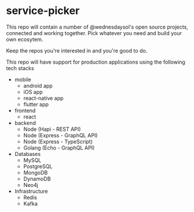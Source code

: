 # service-picker

This repo will contain a number of @wednesdaysol's open source projects, connected and working together. Pick whatever you need and build your own ecosytem. 

Keep the repos you're interested in and you're good to do. 

This repo will have support for production applications using the following tech stacks
- mobile
  - android app
  - iOS app
  - react-native app
  - flutter app
- frontend
  - react
- backend
  - Node (Hapi - REST API)
  - Node (Express - GraphQL API)
  - Node (Express - TypeScript)
  - Golang (Echo - GraphQL API)
- Databases
  - MySQL
  - PostgreSQL
  - MongoDB
  - DynamoDB
  - Neo4j
- Infrastructure
  - Redis
  - Kafka
